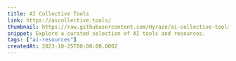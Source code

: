 ```yaml
---
title: AI Collective Tools
link: https://aicollective.tools/
thumbnail: https://raw.githubusercontent.com/Hyraze/ai-collective-tools/main/logo.webp
snippet: Explore a curated selection of AI tools and resources.
tags: ["ai-resources"]
createdAt: 2023-10-25T00:00:00.000Z
---
```

